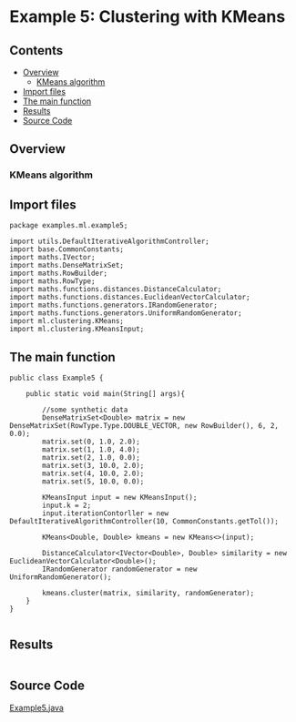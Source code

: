 # Example 5: Clustering with KMeans

## Contents
* [Overview](#overview) 
    * [KMeans algorithm](#kmeans_algorithm)
* [Import files](#include_files)
* [The main function](#m_func)
* [Results](#results)
* [Source Code](#source_code)

## <a name="overview"></a> Overview

### <a name="kmeans_algorithm"></a> KMeans algorithm



## <a name="include_files"></a> Import files

```
package examples.ml.example5;

import utils.DefaultIterativeAlgorithmController;
import base.CommonConstants;
import maths.IVector;
import maths.DenseMatrixSet;
import maths.RowBuilder;
import maths.RowType;
import maths.functions.distances.DistanceCalculator;
import maths.functions.distances.EuclideanVectorCalculator;
import maths.functions.generators.IRandomGenerator;
import maths.functions.generators.UniformRandomGenerator;
import ml.clustering.KMeans;
import ml.clustering.KMeansInput;

```

## <a name="m_func"></a> The main function

```
public class Example5 {

    public static void main(String[] args){

        //some synthetic data
        DenseMatrixSet<Double> matrix = new DenseMatrixSet(RowType.Type.DOUBLE_VECTOR, new RowBuilder(), 6, 2, 0.0);
        matrix.set(0, 1.0, 2.0);
        matrix.set(1, 1.0, 4.0);
        matrix.set(2, 1.0, 0.0);
        matrix.set(3, 10.0, 2.0);
        matrix.set(4, 10.0, 2.0);
        matrix.set(5, 10.0, 0.0);

        KMeansInput input = new KMeansInput();
        input.k = 2;
        input.iterationContorller = new DefaultIterativeAlgorithmController(10, CommonConstants.getTol());

        KMeans<Double, Double> kmeans = new KMeans<>(input);

        DistanceCalculator<IVector<Double>, Double> similarity = new EuclideanVectorCalculator<Double>();
        IRandomGenerator randomGenerator = new UniformRandomGenerator();

        kmeans.cluster(matrix, similarity, randomGenerator);
    }
}
    
```

## <a name="results"></a> Results

```

```

## <a name="source_code"></a> Source Code

<a href="Example5.java">Example5.java</a>